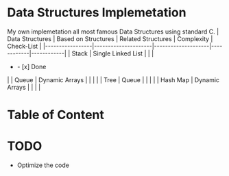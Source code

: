 # Data Structures Implemetation
My own implemetation all most famous Data Structures using standard C.
| Data Structures | Based on Structures | Related Structures | Complexity | Check-List |
|-----------------|---------------------|--------------------|------------|------------|
| Stack           | Single Linked List  |                    |            |<ul><li>- [x] Done</li></ul>|
| Queue           | Dynamic Arrays      |                    |            |            |
| Tree            | Queue               |                    |            |            |
| Hash Map        | Dynamic Arrays      |                    |            |            |
# Table of Content
# TODO
- Optimize the code
